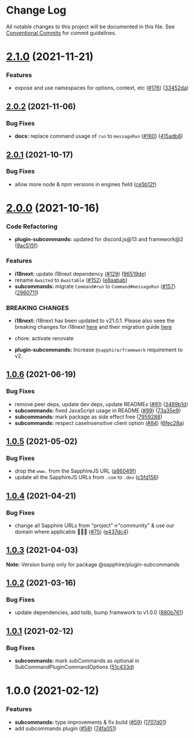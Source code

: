 # Change Log

All notable changes to this project will be documented in this file.
See [Conventional Commits](https://conventionalcommits.org) for commit guidelines.

# [2.1.0](https://github.com/sapphiredev/plugins/compare/@sapphire/plugin-subcommands@2.0.2...@sapphire/plugin-subcommands@2.1.0) (2021-11-21)

### Features

-   expose and use namespaces for options, context, etc ([#176](https://github.com/sapphiredev/plugins/issues/176)) ([33452da](https://github.com/sapphiredev/plugins/commit/33452da808d91313a5d3bf680e11b5208ac67442))

## [2.0.2](https://github.com/sapphiredev/plugins/compare/@sapphire/plugin-subcommands@2.0.1...@sapphire/plugin-subcommands@2.0.2) (2021-11-06)

### Bug Fixes

-   **docs:** replace command usage of `run` to `messageRun` ([#160](https://github.com/sapphiredev/plugins/issues/160)) ([415adb8](https://github.com/sapphiredev/plugins/commit/415adb85b884da5d0f1f2ce07a9d46134f2bcb12))

## [2.0.1](https://github.com/sapphiredev/plugins/compare/@sapphire/plugin-subcommands@2.0.0...@sapphire/plugin-subcommands@2.0.1) (2021-10-17)

### Bug Fixes

-   allow more node & npm versions in engines field ([ce5b12f](https://github.com/sapphiredev/plugins/commit/ce5b12f8142297bceda49b85574a95a3cf9112ab))

# [2.0.0](https://github.com/sapphiredev/plugins/compare/@sapphire/plugin-subcommands@1.0.6...@sapphire/plugin-subcommands@2.0.0) (2021-10-16)

### Code Refactoring

-   **plugin-subcommands:** updated for discord.js@13 and framework@2 ([9ac515f](https://github.com/sapphiredev/plugins/commit/9ac515fa142d126a5448e092b0354d5f8a9bf5b8))

### Features

-   **i18next:** update i18next dependency ([#129](https://github.com/sapphiredev/plugins/issues/129)) ([96519de](https://github.com/sapphiredev/plugins/commit/96519de5de253db390ed9a76ed073ffe1eabd187))
-   rename `Awaited` to `Awaitable` ([#152](https://github.com/sapphiredev/plugins/issues/152)) ([e8aabab](https://github.com/sapphiredev/plugins/commit/e8aababca760125fd3752a807ef26da16103dd65))
-   **subcommands:** migrate `Command#run` to `Command#messageRun` ([#157](https://github.com/sapphiredev/plugins/issues/157)) ([2960711](https://github.com/sapphiredev/plugins/commit/29607111c4e4f61ece463e10854982f205879996))

### BREAKING CHANGES

-   **i18next:** i18next has been updated to v21.0.1. Please also seee the breaking changes for i18next [here](https://github.com/i18next/i18next/blob/master/CHANGELOG.md#2100) and their migration guide [here](https://www.i18next.com/misc/migration-guide#v-20-x-x-to-v-21-0-0)

-   chore: activate renovate
-   **plugin-subcommands:** Increase `@sapphire/framework` requirement to v2.

## [1.0.6](https://github.com/sapphiredev/plugins/compare/@sapphire/plugin-subcommands@1.0.5...@sapphire/plugin-subcommands@1.0.6) (2021-06-19)

### Bug Fixes

-   remove peer deps, update dev deps, update READMEs ([#91](https://github.com/sapphiredev/plugins/issues/91)) ([3489b1d](https://github.com/sapphiredev/plugins/commit/3489b1dc1e8a7c64c255595b3d441cd0b5bac936))
-   **subcommands:** fixed JavaScript usage in README ([#89](https://github.com/sapphiredev/plugins/issues/89)) ([73a35e9](https://github.com/sapphiredev/plugins/commit/73a35e98da56a27a05b2179188599fcaf1d87ff0))
-   **subcommands:** mark package as side effect free ([7959288](https://github.com/sapphiredev/plugins/commit/7959288cb61131a75bd0692056e3764577cf5669))
-   **subcommands:** respect caseInsensitive client option ([#84](https://github.com/sapphiredev/plugins/issues/84)) ([6fec28a](https://github.com/sapphiredev/plugins/commit/6fec28acdb2cd07013d4f7c64f2f985528727a53))

## [1.0.5](https://github.com/sapphiredev/plugins/compare/@sapphire/plugin-subcommands@1.0.4...@sapphire/plugin-subcommands@1.0.5) (2021-05-02)

### Bug Fixes

-   drop the `www.` from the SapphireJS URL ([a86049f](https://github.com/sapphiredev/plugins/commit/a86049f185f0ccb12d61379dd82255b36d4fa145))
-   update all the SapphireJS URLs from `.com` to `.dev` ([c5fd156](https://github.com/sapphiredev/plugins/commit/c5fd15691abb9a9712dc4b8aebd8400f6d91f719))

## [1.0.4](https://github.com/sapphiredev/plugins/compare/@sapphire/plugin-subcommands@1.0.3...@sapphire/plugin-subcommands@1.0.4) (2021-04-21)

### Bug Fixes

-   change all Sapphire URLs from "project"->"community" & use our domain where applicable 👨‍🌾🚜 ([#75](https://github.com/sapphiredev/plugins/issues/75)) ([e437dc4](https://github.com/sapphiredev/plugins/commit/e437dc45fcd4d22ab2dcdb0e70c67cc5856883c0))

## [1.0.3](https://github.com/sapphiredev/plugins/compare/@sapphire/plugin-subcommands@1.0.2...@sapphire/plugin-subcommands@1.0.3) (2021-04-03)

**Note:** Version bump only for package @sapphire/plugin-subcommands

## [1.0.2](https://github.com/sapphiredev/plugins/compare/@sapphire/plugin-subcommands@1.0.1...@sapphire/plugin-subcommands@1.0.2) (2021-03-16)

### Bug Fixes

-   update dependencies, add tslib, bump framework to v1.0.0 ([880b761](https://github.com/sapphiredev/plugins/commit/880b7614d857f23fcbcd351e69795c451a95f49c))

## [1.0.1](https://github.com/sapphiredev/plugins/compare/@sapphire/plugin-subcommands@1.0.0...@sapphire/plugin-subcommands@1.0.1) (2021-02-12)

### Bug Fixes

-   **subcommands:** mark subCommands as optional in SubCommandPluginCommandOptions ([51c433d](https://github.com/sapphiredev/plugins/commit/51c433d963e1cdcb797eddef8dbd4ad3e634ec05))

# 1.0.0 (2021-02-12)

### Features

-   **subcommands:** type improvements & fix build ([#59](https://github.com/sapphiredev/plugins/issues/59)) ([1707d01](https://github.com/sapphiredev/plugins/commit/1707d013d06ae109ddcba83ead9e936a17ba56eb))
-   add subcommands plugin ([#58](https://github.com/sapphiredev/plugins/issues/58)) ([74fa051](https://github.com/sapphiredev/plugins/commit/74fa05151a5267927ec1c792b9fd0b88a078c6fd))
